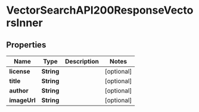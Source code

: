 

# VectorSearchAPI200ResponseVectorsInner

## Properties

Name | Type | Description | Notes
------------ | ------------- | ------------- | -------------
**license** | **String** |  |  [optional]
**title** | **String** |  |  [optional]
**author** | **String** |  |  [optional]
**imageUrl** | **String** |  |  [optional]





